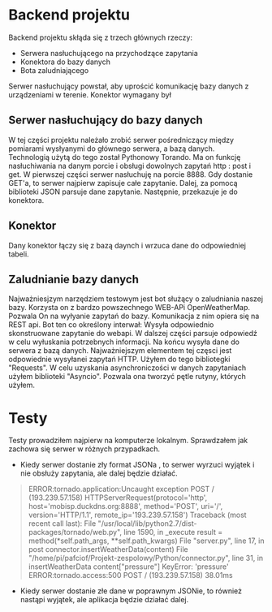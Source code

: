 # Backend projektu
Backend projektu skłąda się z trzech głównych rzeczy:
- Serwera nasłuchującego na przychodzące zapytania
- Konektora do bazy danych
- Bota zaludniającego

Serwer nasłuchujący powstał, aby uprościć komunikację bazy danych z urządzeniami w terenie.
 Konektor wymagany był
## Serwer nasłuchujący do bazy danych
W tej części projektu należało zrobić serwer pośredniczący między pomiarami wysłyanymi do głównego serwera, a bazą danych. <br>
Technologią użytą do tego został Pythonowy Torando. Ma on funkcję nasłuchiwania na danym porcie i obsługi dowolnych zapytań http : post i get.
W pierwszej części serwer nasłuchuję na porcie 8888. Gdy dostanie GET'a, to serwer najpierw zapisuje całe zapytanie. Dalej, za pomocą biblioteki JSON parsuje dane zapytanie. Następnie, przekazuje je do konektora.
## Konektor
Dany konektor łączy się z bazą daynch i wrzuca dane do odpowiedniej tabeli.
## Zaludnianie bazy danych
Najważniesjzym narzędziem testowym jest bot służący o zaludniania naszej bazy. Korzysta on z bardzo powszechnego WEB-APi OpenWeatherMap. Pozwala On na wyłyanie zapytań do bazy. Komunikacja z nim opiera się na REST api.
Bot ten co określony interwał: Wysyła odpowiednio skonstruowane zapytanie do webapi. W dalszej części parsuje odpowiedź w celu wyłuskania potrzebnych informacji. Na końcu wysyła dane do serwera z bazą danych.
Najważniejszym elementem tej częsci jest odpowiednie wysyłanei zapytań HTTP. Użyłem do tego bibliotegki "Requests". 
W celu uzyskania asynchroniczości w danych zapytaniach użyłem biblioteki "Asyncio". Pozwala ona tworzyć pętle rutyny, których użyłem.

# Testy
Testy prowadziłem najpierw na komputerze lokalnym. Sprawdzałem jak zachowa się serwer w różnych przypadkach.
- Kiedy serwer dostanie zły format JSONa , to serwer wyrzuci wyjątek i nie obsłuży zapytania, ale dalej będzie działać.
> ERROR:tornado.application:Uncaught exception POST / (193.239.57.158)
HTTPServerRequest(protocol='http', host='mobisp.duckdns.org:8888', method='POST', uri='/', version='HTTP/1.1', remote_ip='193.239.57.158')
Traceback (most recent call last):
  File "/usr/local/lib/python2.7/dist-packages/tornado/web.py", line 1590, in _execute
    result = method(*self.path_args, **self.path_kwargs)
  File "server.py", line 17, in post
    connector.insertWeatherData(content)
  File "/home/pi/pafciof/Projekt-zespolowy/Python/connector.py", line 31, in insertWeatherData
    content["pressure"]
KeyError: 'pressure'
ERROR:tornado.access:500 POST / (193.239.57.158) 38.01ms

- Kiedy serwer dostanie złe dane w poprawnym JSONie, to również nastąpi wyjątek, ale aplikacja będzie działać dalej.    
